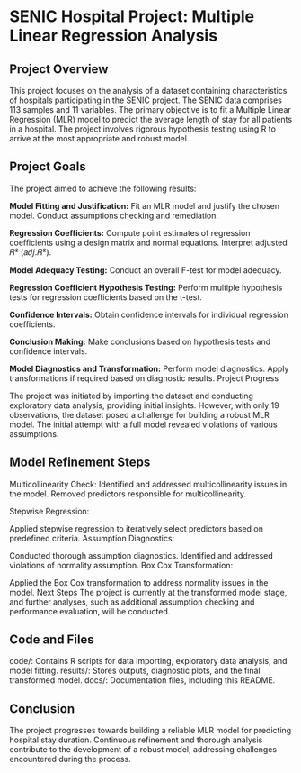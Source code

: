# SENIC Hospital Project: Multiple Linear Regression Analysis

## Project Overview
This project focuses on the analysis of a dataset containing characteristics of hospitals participating in the SENIC project. The SENIC data comprises 113 samples and 11 variables. The primary objective is to fit a Multiple Linear Regression (MLR) model to predict the average length of stay for all patients in a hospital. The project involves rigorous hypothesis testing using R to arrive at the most appropriate and robust model.

## Project Goals
The project aimed to achieve the following results:

**Model Fitting and Justification:**
Fit an MLR model and justify the chosen model.
Conduct assumptions checking and remediation.


**Regression Coefficients:**
Compute point estimates of regression coefficients using a design matrix and normal equations.
Interpret adjusted 𝑅² (𝑎𝑑𝑗.𝑅²).


**Model Adequacy Testing:**
Conduct an overall F-test for model adequacy.


**Regression Coefficient Hypothesis Testing:**
Perform multiple hypothesis tests for regression coefficients based on the t-test.


**Confidence Intervals:**
Obtain confidence intervals for individual regression coefficients.


**Conclusion Making:**
Make conclusions based on hypothesis tests and confidence intervals.


**Model Diagnostics and Transformation:**
Perform model diagnostics.
Apply transformations if required based on diagnostic results.
Project Progress

The project was initiated by importing the dataset and conducting exploratory data analysis, providing initial insights. However, with only 19 observations, the dataset posed a challenge for building a robust MLR model. The initial attempt with a full model revealed violations of various assumptions.

## Model Refinement Steps
Multicollinearity Check:
Identified and addressed multicollinearity issues in the model.
Removed predictors responsible for multicollinearity.

Stepwise Regression:

Applied stepwise regression to iteratively select predictors based on predefined criteria.
Assumption Diagnostics:

Conducted thorough assumption diagnostics.
Identified and addressed violations of normality assumption.
Box Cox Transformation:

Applied the Box Cox transformation to address normality issues in the model.
Next Steps
The project is currently at the transformed model stage, and further analyses, such as additional assumption checking and performance evaluation, will be conducted.

## Code and Files
code/: Contains R scripts for data importing, exploratory data analysis, and model fitting.
results/: Stores outputs, diagnostic plots, and the final transformed model.
docs/: Documentation files, including this README.

## Conclusion
The project progresses towards building a reliable MLR model for predicting hospital stay duration. Continuous refinement and thorough analysis contribute to the development of a robust model, addressing challenges encountered during the process.
